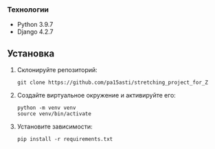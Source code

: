### Технологии

* Python 3.9.7
* Django 4.2.7

## Установка

1. Склонируйте репозиторий:

   ```shell
   git clone https://github.com/pa15asti/stretching_project_for_Z
   ```
2. Создайте виртуальное окружение и активируйте его:

   ```shell
   python -m venv venv
   source venv/bin/activate
   ```
3. Установите зависимости:

   ```shell
   pip install -r requirements.txt
   ```